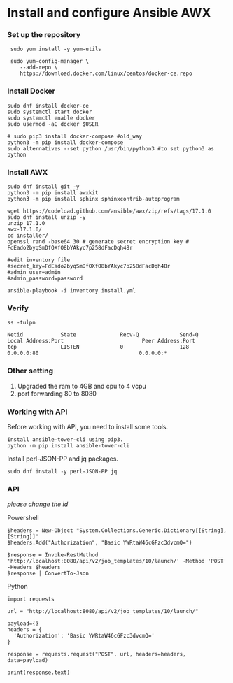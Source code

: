 # Install and configure Ansible AWX

### Set up the repository
```
 sudo yum install -y yum-utils
 
 sudo yum-config-manager \
    --add-repo \
    https://download.docker.com/linux/centos/docker-ce.repo

```

### Install Docker
```
sudo dnf install docker-ce
sudo systemctl start docker
sudo systemctl enable docker
sudo usermod -aG docker $USER

# sudo pip3 install docker-compose #old_way
python3 -m pip install docker-compose
sudo alternatives --set python /usr/bin/python3 #to set python3 as python
```

### Install AWX
```
sudo dnf install git -y 
python3 -m pip install awxkit
python3 -m pip install sphinx sphinxcontrib-autoprogram

wget https://codeload.github.com/ansible/awx/zip/refs/tags/17.1.0
sudo dnf install unzip -y
unzip 17.1.0
awx-17.1.0/
cd installer/
openssl rand -base64 30 # generate secret encryption key # FdEado2byqSmDfOXfO8bYAkyc7p258dFacDqh48r

#edit inventory file
#secret_key=FdEado2byqSmDfOXfO8bYAkyc7p258dFacDqh48r
#admin_user=admin
#admin_password=password

ansible-playbook -i inventory install.yml
```

### Verify
`ss -tulpn`

```
Netid            State              Recv-Q             Send-Q                         Local Address:Port                         Peer Address:Port                 
tcp              LISTEN             0                  128                                  0.0.0.0:80                                0.0.0.0:*      
```


### Other setting
1. Upgraded the ram to 4GB and cpu to 4 vcpu
2. port forwarding 80 to 8080

### Working with API 
Before working with API, you need to install some tools.
```
Install ansible-tower-cli using pip3.
python -m pip install ansible-tower-cli
```

Install perl-JSON-PP and jq packages.
```
sudo dnf install -y perl-JSON-PP jq
```

### API

*please change the id*

Powershell
```
$headers = New-Object "System.Collections.Generic.Dictionary[[String],[String]]"
$headers.Add("Authorization", "Basic YWRtaW46cGFzc3dvcmQ=")

$response = Invoke-RestMethod 'http://localhost:8080/api/v2/job_templates/10/launch/' -Method 'POST' -Headers $headers
$response | ConvertTo-Json
```

Python



```
import requests

url = "http://localhost:8080/api/v2/job_templates/10/launch/"

payload={}
headers = {
  'Authorization': 'Basic YWRtaW46cGFzc3dvcmQ='
}

response = requests.request("POST", url, headers=headers, data=payload)

print(response.text)

```
